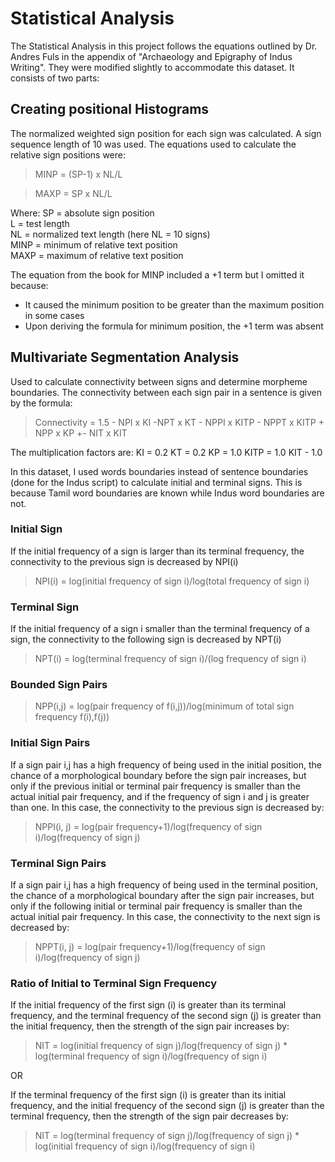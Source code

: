 # Statistical Analysis

The Statistical Analysis in this project follows the equations outlined by Dr. Andres Fuls in the appendix of "Archaeology and Epigraphy of Indus Writing". They were modified slightly to accommodate this dataset. It consists of two parts:
 
## Creating positional Histograms
   The normalized weighted sign position for each sign was calculated. A sign sequence length of 10 was used. 
   The equations used to calculate the relative sign positions were:
    
  >MINP = (SP-1) x NL/L
  
  >MAXP = SP x NL/L

   Where:
   SP = absolute sign position </br>
   L = test length </br>
   NL = normalized text length (here NL = 10 signs) </br>
   MINP = minimum of relative text position </br>
   MAXP = maximum of relative text   position </br>
  
  The equation from the book for MINP included a +1 term but I omitted it because:
   - It caused the minimum position to be greater than the maximum position in some cases
   - Upon deriving the formula for minimum position, the +1 term was absent
    
## Multivariate Segmentation Analysis
   Used to calculate connectivity between signs and determine morpheme boundaries. The connectivity between each sign pair in a sentence is given by the formula:

   > Connectivity = 1.5 - NPI x KI -NPT x KT - NPPI x KITP - NPPT x KITP + NPP x KP +- NIT x KIT

   The multiplication factors are:
   KI = 0.2 
   KT = 0.2
   KP = 1.0
   KITP = 1.0
   KIT - 1.0
   
   In this dataset, I used words boundaries instead of sentence boundaries (done for the Indus script) to calculate initial and terminal signs. This is because Tamil word boundaries are known while Indus word boundaries are not.
   
   ### Initial Sign
   If the initial frequency of a sign is larger than its terminal frequency, the connectivity to the previous sign is decreased by NPI(i)
   
   > NPI(i) = log(initial frequency of sign i)/log(total frequency of sign i)
   
   ### Terminal Sign
   If the initial frequency of a sign i smaller than the terminal frequency of a sign, the connectivity to the following sign is decreased by NPT(i)
   
   > NPT(i) = log(terminal frequency of sign i)/(log frequency of sign i)

   ### Bounded Sign Pairs
   
   > NPP(i,j) = log(pair frequency of f(i,j))/log(minimum of total sign frequency f(i),f(j))
   
   ### Initial Sign Pairs
   If a sign pair i,j has a high frequency of being used in the initial position, the chance of a morphological boundary before the sign pair increases, but only if the previous initial or terminal pair frequency is smaller than the actual initial pair frequency, and if the frequency of sign i and j is greater than one. In this case, the connectivity to the previous sign is decreased by:
   
   > NPPI(i, j) = log(pair frequency+1)/log(frequency of sign i)/log(frequency of sign j)
   
   ### Terminal Sign Pairs
   If a sign pair i,j has a high frequency of being used in the terminal position, the chance of a morphological boundary after the sign pair increases, but only if the following initial or terminal pair frequency is smaller than the actual initial pair frequency. In this case, the connectivity to the next sign is decreased by:

   > NPPT(i, j) = log(pair frequency+1)/log(frequency of sign i)/log(frequency of sign j)
   
   ### Ratio of Initial to Terminal Sign Frequency
   If the initial frequency of the first sign (i) is greater than its terminal frequency, and the terminal frequency of the second sign (j) is greater than the initial frequency, then the strength of the sign pair increases by:
   
   > NIT = log(initial frequency of sign j)/log(frequency of sign j) * log(terminal frequency of sign i)/log(frequency of sign i)
   
   OR
   
   If the terminal frequency of the first sign (i) is greater than its initial frequency, and the initial frequency of the second sign (j) is greater than the terminal frequency, then the strength of the sign pair decreases by:
   
   > NIT = log(terminal frequency of sign j)/log(frequency of sign j) * log(initial frequency of sign i)/log(frequency of sign i)

